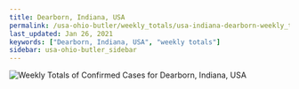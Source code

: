 ```yaml
---
title: Dearborn, Indiana, USA
permalink: /usa-ohio-butler/weekly_totals/usa-indiana-dearborn-weekly_totals.html
last_updated: Jan 26, 2021
keywords: ["Dearborn, Indiana, USA", "weekly totals"]
sidebar: usa-ohio-butler_sidebar
---
```


![Weekly Totals of Confirmed Cases for Dearborn, Indiana, USA](/covid_tracker/images/graphs/usa-indiana-dearborn-weekly_totals_graph.png)
